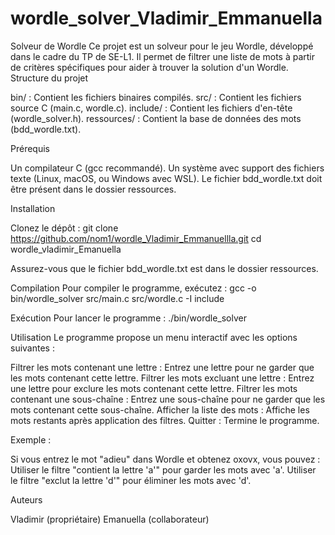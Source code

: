 # wordle_solver_Vladimir_Emmanuella

Solveur de Wordle
Ce projet est un solveur pour le jeu Wordle, développé dans le cadre du TP de SE-L1. Il permet de filtrer une liste de mots à partir de critères spécifiques pour aider à trouver la solution d'un Wordle.
Structure du projet

bin/ : Contient les fichiers binaires compilés.
src/ : Contient les fichiers source C (main.c, wordle.c).
include/ : Contient les fichiers d'en-tête (wordle_solver.h).
ressources/ : Contient la base de données des mots (bdd_wordle.txt).

Prérequis

Un compilateur C (gcc recommandé).
Un système avec support des fichiers texte (Linux, macOS, ou Windows avec WSL).
Le fichier bdd_wordle.txt doit être présent dans le dossier ressources.

Installation

Clonez le dépôt :
git clone https://github.com/nom1/wordle_Vladimir_Emmanuellla.git
cd wordle_vladimir_Emanuella


Assurez-vous que le fichier bdd_wordle.txt est dans le dossier ressources.


Compilation
Pour compiler le programme, exécutez :
gcc -o bin/wordle_solver src/main.c src/wordle.c -I include

Exécution
Pour lancer le programme :
./bin/wordle_solver

Utilisation
Le programme propose un menu interactif avec les options suivantes :

Filtrer les mots contenant une lettre : Entrez une lettre pour ne garder que les mots contenant cette lettre.
Filtrer les mots excluant une lettre : Entrez une lettre pour exclure les mots contenant cette lettre.
Filtrer les mots contenant une sous-chaîne : Entrez une sous-chaîne pour ne garder que les mots contenant cette sous-chaîne.
Afficher la liste des mots : Affiche les mots restants après application des filtres.
Quitter : Termine le programme.

Exemple :

Si vous entrez le mot "adieu" dans Wordle et obtenez oxovx, vous pouvez :
Utiliser le filtre "contient la lettre 'a'" pour garder les mots avec 'a'.
Utiliser le filtre "exclut la lettre 'd'" pour éliminer les mots avec 'd'.



Auteurs

Vladimir (propriétaire)
Emanuella (collaborateur)

